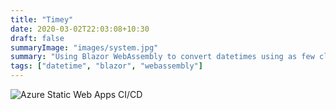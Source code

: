 ```yaml
---
title: "Timey"
date: 2020-03-02T22:03:08+10:30
draft: false
summaryImage: "images/system.jpg"
summary: "Using Blazor WebAssembly to convert datetimes using as few clicks as possible."
tags: ["datetime", "blazor", "webassembly"]
---
```


![Azure Static Web Apps CI/CD](https://github.com/fordprefect480/timey/workflows/Azure%20Static%20Web%20Apps%20CI/CD/badge.svg)